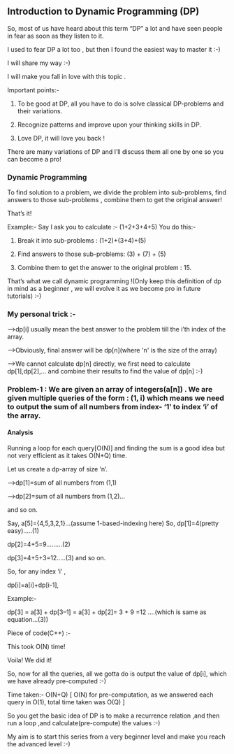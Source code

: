 
## Introduction to Dynamic Programming (DP)

So, most of us have heard about this term “DP” a lot and have seen people in fear as soon as they listen to it.

I used to fear DP a lot too , but then I found the easiest way to master it :-) 

I will share my way :-) 

I will make you fall in love with this topic . 

Important points:-

1. To be good at DP, all you have to do is solve classical DP-problems and their variations.

2. Recognize patterns and improve upon your thinking skills in DP.

3. Love DP, it will love you back !

There are many variations of DP and I’ll discuss them all one by one so you can become a pro!

### Dynamic Programming

To find solution to a problem, we divide the problem into sub-problems, find answers to those sub-problems , combine them to get the original answer!

That’s it!

Example:- Say I ask you to calculate :- (1+2+3+4+5) You do this:-   

1. Break it into sub-problems : (1+2)+(3+4)+(5)

2. Find answers to those sub-problems: (3) + (7) + (5) 

3. Combine them to get the answer to the original problem : 15.

That’s what we call dynamic programming !(Only keep this definition of dp in mind as a beginner , we will evolve it as we become pro in future tutorials) :-)

### My personal trick :-

-->dp[i] usually mean the best answer to the problem till the i’th index of the array.

-->Obviously, final answer will be dp[n](where 'n' is the size of the array)

-->We cannot calculate dp[n] directly, we first need to calculate dp[1],dp[2],… and combine their results to find the value of dp[n] :-)

### Problem-1 : We are given an array of integers(a[n]) . We are given multiple queries of the form : (1, i) which means we need to output the sum of all numbers from index- ‘1’ to index ‘i’ of the array.

#### Analysis

Running a loop for each query[O(N)] and finding the sum is a good idea but not very efficient as it takes O(N*Q) time.

Let us create a dp-array of size ‘n’.

-->dp[1]=sum of all numbers from (1,1)

-->dp[2]=sum of all numbers from (1,2)…

and so on.

Say, a[5]={4,5,3,2,1}…(assume 1-based-indexing here) So, dp[1]=4(pretty easy)…..(1)

dp[2]=4+5=9………(2)

dp[3]=4+5+3=12…..(3) and so on.

So, for any index ‘i’ ,

dp[i]=a[i]+dp[i-1],

Example:-

dp[3] = a[3] + dp[3–1] = a[3] + dp[2]= 3 + 9 =12 ….(which is same as equation…(3))


Piece of  code(C++) :-    


This took O(N) time!

Voila! We did it!

So, now for all the queries, all we gotta do is output the value of dp[i], which we have already pre-computed :-)

Time taken:- O(N+Q) [ O(N) for pre-computation, as we answered each query in O(1), total time taken was O(Q) ]


So you get the basic idea of DP is to make a recurrence relation ,and then run a loop ,and calculate(pre-compute) the values :-)

My aim is to start this series from a very beginner level and make you reach the advanced level :-)
